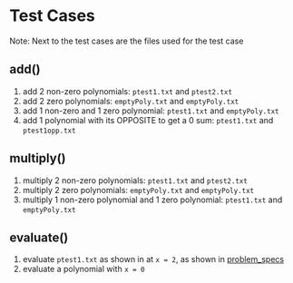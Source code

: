 # Test Cases

Note: Next to the test cases are the files used for the test case

## add()

1. add 2 non-zero polynomials: `ptest1.txt` and `ptest2.txt`
2. add 2 zero polynomials: `emptyPoly.txt` and `emptyPoly.txt`
3. add 1 non-zero and 1 zero polynomial: `ptest1.txt` and `emptyPoly.txt`
4. add 1 polynomial with its OPPOSITE to get a 0 sum: `ptest1.txt` and `ptest1opp.txt`

## multiply()

1. multiply 2 non-zero polynomials: `ptest1.txt` and `ptest2.txt`
2. multiply 2 zero polynomials: `emptyPoly.txt` and `emptyPoly.txt`
3. multiply 1 non-zero polynomial and 1 zero polynomial: `ptest1.txt` and `emptyPoly.txt`

## evaluate()

1. evaluate `ptest1.txt` as shown in at `x = 2`, as shown in [problem_specs](https://github.com/urvishp13/Polynomial/blob/main/docs/problem_specs.pdf)
2. evaluate a polynomial with `x = 0`